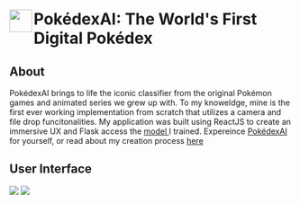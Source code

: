 <span align="left">
  <img src="https://ia800505.us.archive.org/14/items/PokemonIcon/pokemon%20icon.png" width=40 align="left" />
  <h1 align="left">PokédexAI: The World's First Digital Pokédex</h1>
</span>

## About
<p>
  PokédexAI brings to life the iconic classifier from the original Pokémon games and animated series we grew up with. 
  To my knoweldge, mine is the first ever working implementation from scratch that utilizes a camera and file drop funcitonalities.
  My application was built using ReactJS to create an immersive UX and Flask access the 
  <span>
    <a href="https://github.com/jose-c-campos/PokedexAI-Neural-Network">
      model
    </a>
  </span>I trained.  
  Expereince 
  <span>
    <a href="https://www.pokedex-ai.com/">
      PokédexAI
    </a>       
  </span> for yourself, or read about my creation process 
  <span>
    <a href="https://jose-c-campos.medium.com/pok%C3%A9dexai-how-i-created-the-first-working-digital-pok%C3%A9dex-from-scratch-18f426cd84db">
      here
    </a>
  </span>
  
</p>

## User Interface

<img src="https://github.com/user-attachments/assets/e7f6deac-7506-4877-b957-a795c726b7d3" />
<img src="https://github.com/user-attachments/assets/0cafa846-d58d-473a-ade6-6f878e0281ce" />
